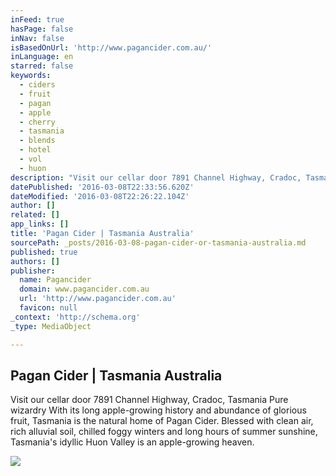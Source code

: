 ```yaml
---
inFeed: true
hasPage: false
inNav: false
isBasedOnUrl: 'http://www.pagancider.com.au/'
inLanguage: en
starred: false
keywords:
  - ciders
  - fruit
  - pagan
  - apple
  - cherry
  - tasmania
  - blends
  - hotel
  - vol
  - huon
description: "Visit our cellar door 7891 Channel Highway, Cradoc, Tasmania | Pure wizardry | With its long apple-growing history and abundance of glorious fruit, Tasmania is the natural home of Pagan Cider. Blessed with clean air, rich alluvial soil, chilled foggy winters and long hours of summer sunshine, Tasmania's idyllic Huon Valley is an apple-growing heaven. Wholesale orders Email: Orders@pagancider.com.au Phone/text: 0448 882 948 "
datePublished: '2016-03-08T22:33:56.620Z'
dateModified: '2016-03-08T22:26:22.104Z'
author: []
related: []
app_links: []
title: 'Pagan Cider | Tasmania Australia'
sourcePath: _posts/2016-03-08-pagan-cider-or-tasmania-australia.md
published: true
authors: []
publisher:
  name: Pagancider
  domain: www.pagancider.com.au
  url: 'http://www.pagancider.com.au'
  favicon: null
_context: 'http://schema.org'
_type: MediaObject

---
```

<article style=""><h1>Pagan Cider | Tasmania Australia</h1><p>Visit our cellar door 7891 Channel Highway, Cradoc, Tasmania Pure wizardry With its long apple-growing history and abundance of glorious fruit, Tasmania is the natural home of Pagan Cider. Blessed with clean air, rich alluvial soil, chilled foggy winters and long hours of summer sunshine, Tasmania's idyllic Huon Valley is an apple-growing heaven.</p><img src="https://s3-us-west-2.amazonaws.com/the-grid-img/p/6148c273edeb0839afe380315cc7e8e05d6668d8.jpg" /></article>